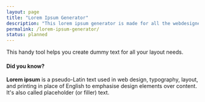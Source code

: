 ```yaml
---
layout: page
title: "Lorem Ipsum Generator"
description: "This lorem ipsum generator is made for all the webdesigners, designers, webmasters and others who need lorem ipsum."
permalink: /lorem-ipsum-generator/
status: planned
---
```


This handy tool helps you create dummy text for all your layout needs.

#### Did you know?

**Lorem ipsum** is a pseudo-Latin text used in web design, typography, layout, and printing in place of English to emphasise design elements over content. It's also called placeholder (or filler) text.
